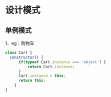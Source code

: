 # 设计模式

## 单例模式

1、eg：购物车
```js
class Cart {
  constructor() {
      if(typeof Cart.instance === 'object') {
          return Cart.instance;
      }
      Cart.instance = this;
      return this;
    }
}
```